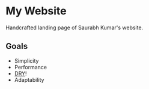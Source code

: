 My Website
==========

Handcrafted landing page of Saurabh Kumar's website.


## Goals

* Simplicity
* Performance
* [DRY](http://en.wikipedia.org/wiki/Don't_repeat_yourself)!
* Adaptability
